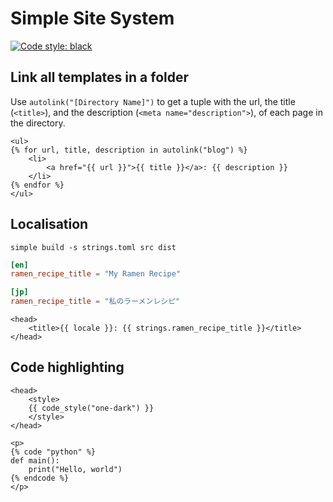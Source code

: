 # Simple Site System
[![Code style: black](https://img.shields.io/badge/code%20style-black-000000.svg)](https://github.com/psf/black)

## Link all templates in a folder
Use `autolink("[Directory Name]")` to get a tuple with the url, the title (`<title>`), and the description (`<meta name="description">`), of each page in the directory.
```jinja
<ul>
{% for url, title, description in autolink("blog") %}
    <li>
        <a href="{{ url }}">{{ title }}</a>: {{ description }}
    </li>
{% endfor %}
</ul>
```

## Localisation
`simple build -s strings.toml src dist`

```toml
[en]
ramen_recipe_title = "My Ramen Recipe"

[jp]
ramen_recipe_title = "私のラーメンレシピ"
```
```jinja
<head>
    <title>{{ locale }}: {{ strings.ramen_recipe_title }}</title>
</head>
```

## Code highlighting
```jinja
<head>
    <style>
    {{ code_style("one-dark") }}
    </style>
</head>
```
```jinja
<p>
{% code "python" %}
def main():
    print("Hello, world")
{% endcode %}
</p>
```


